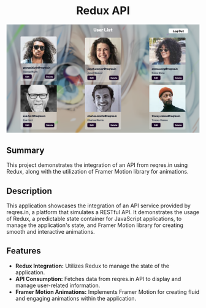 <h1 align='center'>
    Redux API
</h1>

<img src="./src/assets/readme.png">

## Summary

This project demonstrates the integration of an API from reqres.in using Redux, along with the utilization of Framer Motion library for animations.

## Description

This application showcases the integration of an API service provided by reqres.in, a platform that simulates a RESTful API. It demonstrates the usage of Redux, a predictable state container for JavaScript applications, to manage the application's state, and Framer Motion library for creating smooth and interactive animations.

## Features

- **Redux Integration:** Utilizes Redux to manage the state of the application.
- **API Consumption:** Fetches data from reqres.in API to display and manage user-related information.
- **Framer Motion Animations:** Implements Framer Motion for creating fluid and engaging animations within the application.
